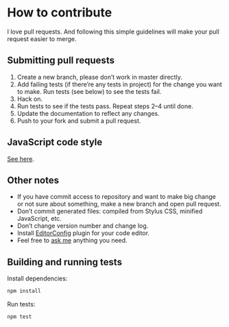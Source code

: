 # How to contribute

I love pull requests. And following this simple guidelines will make your pull request easier to merge.

## Submitting pull requests

1.  Create a new branch, please don’t work in master directly.
2.  Add failing tests (if there’re any tests in project) for the change you want to make. Run tests (see below) to see the tests fail.
3.  Hack on.
4.  Run tests to see if the tests pass. Repeat steps 2–4 until done.
5.  Update the documentation to reflect any changes.
6.  Push to your fork and submit a pull request.

## JavaScript code style

[See here](https://github.com/tamiadev/eslint-config-tamia#code-style-at-a-glance).

## Other notes

- If you have commit access to repository and want to make big change or not sure about something, make a new branch and open pull request.
- Don’t commit generated files: compiled from Stylus CSS, minified JavaScript, etc.
- Don’t change version number and change log.
- Install [EditorConfig](http://editorconfig.org/) plugin for your code editor.
- Feel free to [ask me](http://sapegin.me) anything you need.

## Building and running tests

Install dependencies:

```bash
npm install
```

Run tests:

```bash
npm test
```
